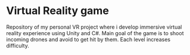 # Virtual Reality game

Repository of my personal VR project where i develop immersive virtual reality experience using Unity and C#.
Main goal of the game is to shoot incoming drones and avoid to get hit by them. Each level increases difficulty. 
